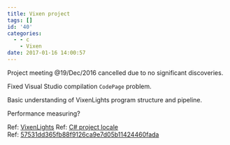 ```yaml
---
title: Vixen project
tags: []
id: '40'
categories:
  - - c
    - Vixen
date: 2017-01-16 14:00:57
---
```


Project meeting @19/Dec/2016 cancelled due to no significant discoveries.

Fixed Visual Studio compilation `CodePage` problem.

Basic understanding of VixenLights program structure and pipeline.

Performance measuring?

Ref: [VixenLights](http://www.vixenlights.com/) Ref: [C# project locale](https://zhiyb.wordpress.com/2016/12/13/c-project-locale/) Ref: [57531dd365fb88f9126ca9e7d05b11424460fada](https://github.com/zhiyb/vixen/commit/57531dd365fb88f9126ca9e7d05b11424460fada)